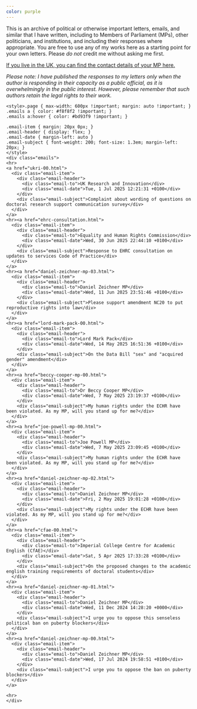 ```yaml
---
color: purple
---
```


This is an archive of political or otherwise important letters, emails,
and similar that I have written, including to Members of Parliament
(MPs), other politicians, and institutions, and including their responses
where appropriate. You are free to use any of my works here as a starting
point for your own letters. Please _do not_ credit me without asking me
first.

[If you live in the UK, you can find the contact details of your MP
here.](https://members.parliament.uk/FindYourMP)

_Please note: I have published the responses to my letters only when the
author is responding in their capacity as a public official, as it is
overwhelmingly in the public interest. However, please remember that such
authors retain the legal rights to their work._

```{=html}
<style>.page { max-width: 600px !important; margin: auto !important; }
.emails a { color: #f8f8f2 !important; }
.emails a:hover { color: #bd93f9 !important; }

.email-item { margin: 20px 0px; }
.email-header { display: flex; }
.email-date { margin-left: auto }
.email-subject { font-weight: 200; font-size: 1.3em; margin-left: 20px; }
</style>
<div class="emails">
<hr>
<a href="ukri-00.html">
  <div class="email-item">
    <div class="email-header">
      <div class="email-to">UK Research and Innovation</div>
      <div class="email-date">Tue, 1 Jul 2025 12:21:31 +0100</div>
    </div>
    <div class="email-subject">Complaint about wording of questions on doctoral research support communication survey</div>
  </div>
</a>
<hr><a href="ehrc-consultation.html">
  <div class="email-item">
    <div class="email-header">
      <div class="email-to">Equality and Human Rights Commission</div>
      <div class="email-date">Wed, 30 Jun 2025 22:44:10 +0100</div>
    </div>
    <div class="email-subject">Response to EHRC consultation on updates to services Code of Practice</div>
  </div>
</a>
<hr><a href="daniel-zeichner-mp-03.html">
  <div class="email-item">
    <div class="email-header">
      <div class="email-to">Daniel Zeichner MP</div>
      <div class="email-date">Wed, 11 Jun 2025 23:51:46 +0100</div>
    </div>
    <div class="email-subject">Please support amendment NC20 to put reproductive rights into law</div>
  </div>
</a>
<hr><a href="lord-mark-pack-00.html">
  <div class="email-item">
    <div class="email-header">
      <div class="email-to">Lord Mark Pack</div>
      <div class="email-date">Wed, 14 May 2025 16:51:36 +0100</div>
    </div>
    <div class="email-subject">On the Data Bill "sex" and "acquired gender" amendment</div>
  </div>
</a>
<hr><a href="beccy-cooper-mp-00.html">
  <div class="email-item">
    <div class="email-header">
      <div class="email-to">Dr Beccy Cooper MP</div>
      <div class="email-date">Wed, 7 May 2025 23:19:37 +0100</div>
    </div>
    <div class="email-subject">My human rights under the ECHR have been violated. As my MP, will you stand up for me?</div>
  </div>
</a>
<hr><a href="joe-powell-mp-00.html">
  <div class="email-item">
    <div class="email-header">
      <div class="email-to">Joe Powell MP</div>
      <div class="email-date">Wed, 7 May 2025 23:09:45 +0100</div>
    </div>
    <div class="email-subject">My human rights under the ECHR have been violated. As my MP, will you stand up for me?</div>
  </div>
</a>
<hr><a href="daniel-zeichner-mp-02.html">
  <div class="email-item">
    <div class="email-header">
      <div class="email-to">Daniel Zeichner MP</div>
      <div class="email-date">Fri, 2 May 2025 19:01:28 +0100</div>
    </div>
    <div class="email-subject">My rights under the ECHR have been violated. As my MP, will you stand up for me?</div>
  </div>
</a>
<hr><a href="cfae-00.html">
  <div class="email-item">
    <div class="email-header">
      <div class="email-to">Imperial College Centre for Academic English (CfAE)</div>
      <div class="email-date">Sat, 5 Apr 2025 17:33:28 +0100</div>
    </div>
    <div class="email-subject">On the proposed changes to the academic english training requirements of doctoral students</div>
  </div>
</a>
<hr><a href="daniel-zeichner-mp-01.html">
  <div class="email-item">
    <div class="email-header">
      <div class="email-to">Daniel Zeichner MP</div>
      <div class="email-date">Wed, 11 Dec 2024 14:28:20 +0000</div>
    </div>
    <div class="email-subject">I urge you to oppose this senseless political ban on puberty blockers</div>
  </div>
</a>
<hr><a href="daniel-zeichner-mp-00.html">
  <div class="email-item">
    <div class="email-header">
      <div class="email-to">Daniel Zeichner MP</div>
      <div class="email-date">Wed, 17 Jul 2024 19:58:51 +0100</div>
    </div>
    <div class="email-subject">I urge you to oppose the ban on puberty blockers</div>
  </div>
</a>

<hr>
</div>
```
